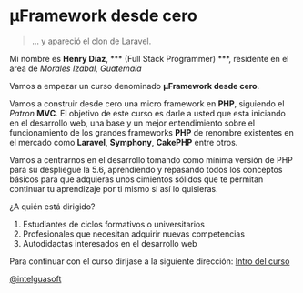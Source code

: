 # µFramework desde cero

>... y apareció el clon de Laravel.

Mi nombre es **Henry Díaz**, *** (Full Stack Programmer) ***, residente en el area de _Morales Izabal, Guatemala_

Vamos a empezar un curso denominado **µFramework desde cero**.

Vamos a construir desde cero una micro framework en **PHP**, siguiendo el _Patron_ **MVC**. El objetivo de este curso es darle a usted que esta iniciando en el desarrollo web, una base y un mejor entendimiento sobre el funcionamiento de los grandes frameworks **PHP** de renombre existentes en el mercado como **Laravel**, **Symphony**, **CakePHP** entre otros.

Vamos a centrarnos en el desarrollo tomando como mínima versión de PHP para su despliegue la 5.6, aprendiendo y 
repasando todos los conceptos básicos para que adquieras unos cimientos sólidos que te permitan continuar tu 
aprendizaje por ti mismo si así lo quisieras.

¿A quién está dirigido?
1. Estudiantes de ciclos formativos o universitarios
1. Profesionales que necesitan adquirir nuevas competencias
1. Autodidactas interesados en el desarrollo web

Para continuar con el curso dirijase a la siguiente dirección: [Intro del curso](https://github.com/Intelguasoft/micro-framework-from-scratch/wiki)

[@intelguasoft](https://twitter.com/Intelguasoft)
